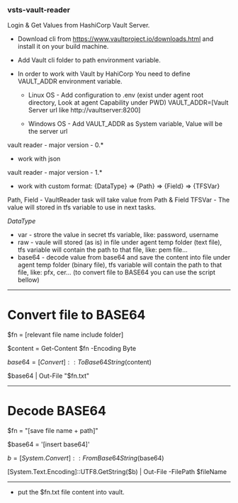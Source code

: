 
### vsts-vault-reader
Login & Get Values from HashiCorp Vault Server.

* Download cli from https://www.vaultproject.io/downloads.html and install it on your build machine.
* Add Vault cli folder to path environment variable.
* In order to work with Vault by HahiCorp You need to define VAULT_ADDR environment variable.
  
   * Linux OS - Add configuration to .env (exist under agent root directory, Look at agent Capability under PWD)
      VAULT_ADDR=[Vault Server url like http://vaultserver:8200]

   * Windows OS - Add VAULT_ADDR as System variable, Value will be the server url

vault reader - major version - 0.*
* work with json

vault reader - major version - 1.*
* work with custom format: 
{DataType} => {Path} => {Field} => {TFSVar}

Path, Field - VaultReader task will take value from Path & Field
TFSVar - The value will stored in tfs variable to use in next tasks.

_DataType_
   * var - strore the value in secret tfs variable, like: password, username
   * raw - vaule will stored (as is) in file under agent temp folder (text file), tfs variable will contain the path to that file, like: pem file...
   * base64 - decode value from base64 and save the content into file under agent temp folder (binary file), tfs variable will contain the path to that file, like: pfx, cer...
            (to convert file to BASE64 you can use the script bellow)

-------------------------------------------------------
   # Convert file to BASE64
   $fn = [relevant file name include folder]

   $content = Get-Content $fn -Encoding Byte
   
   $base64 = [Convert]::ToBase64String($content)
   
   $base64 | Out-File "$fn.txt"

-------------------------------------------------------
   # Decode BASE64
   
   $fn = "[save file name + path]"
   
   $base64 = '[insert base64]'
   
   $b  = [System.Convert]::FromBase64String($base64)
   
   [System.Text.Encoding]::UTF8.GetString($b) | Out-File -FilePath $fileName
   
-------------------------------------------------------
* put the $fn.txt file content into vault.

